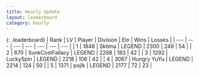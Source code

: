 ```yaml
---
title: Hourly Update
layout: leaderboard
category: hourly
---
```


{: .leaderboard}
| Rank | LV | Player | Division | Elo | Wins | Losses |
| --- | --- | --- | --- | --- | --- | --- |
| <span data-change="0">1</span> | 1848 | <span title="ID: 353063">Sktima</span> | LEGEND | <span data-change="0">2300</span> | <span data-change="0">249</span> | <span data-change="0">54</span> |
| <span data-change="0">2</span> | 670 | <span title="ID: 402846">SunkCostFallacy</span> | LEGEND | <span data-change="0">2268</span> | <span data-change="0">183</span> | <span data-change="0">42</span> |
| <span data-change="0">3</span> | 1292 | <span title="ID: 498412">LuckySpin</span> | LEGEND | <span data-change="0">2218</span> | <span data-change="0">106</span> | <span data-change="0">42</span> |
| <span data-change="0">4</span> | 3087 | <span title="ID: 164871">Hungry YuYu</span> | LEGEND | <span data-change="0">2214</span> | <span data-change="0">124</span> | <span data-change="0">50</span> |
| <span data-change="0">5</span> | 1371 | <span title="ID: 4783">pojlk</span> | LEGEND | <span data-change="-11">2177</span> | <span data-change="1">72</span> | <span data-change="1">23</span> |